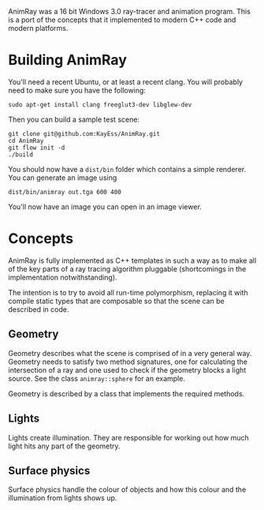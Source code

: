 AnimRay was a 16 bit Windows 3.0 ray-tracer and animation program. This is a port of the concepts that it implemented to modern C++ code and modern platforms.

# Building AnimRay #

You'll need a recent Ubuntu, or at least a recent clang. You will probably need to make sure you have the following:

    sudo apt-get install clang freeglut3-dev libglew-dev

Then you can build a sample test scene:

    git clone git@github.com:KayEss/AnimRay.git
    cd AnimRay
    git flow init -d
    ./build

You should now have a `dist/bin` folder which contains a simple renderer. You can generate an image using

    dist/bin/animray out.tga 600 400

You'll now have an image you can open in an image viewer.


# Concepts #

AnimRay is fully implemented as C++ templates in such a way as to make all of the key parts of a ray tracing algorithm pluggable (shortcomings in the implementation notwithstanding).

The intention is to try to avoid all run-time polymorphism, replacing it with compile static types that are composable so that the scene can be described in code.

## Geometry ##

Geometry describes what the scene is comprised of in a very general way. Geometry needs to satisfy two method signatures, one for calculating the intersection of a ray and one used to check if the geometry blocks a light source. See the class `animray::sphere` for an example.

Geometry is described by a class that implements the required methods.

## Lights ##

Lights create illumination. They are responsible for working out how much light hits any part of the geometry.

## Surface physics ##

Surface physics handle the colour of objects and how this colour and the illumination from lights shows up.


